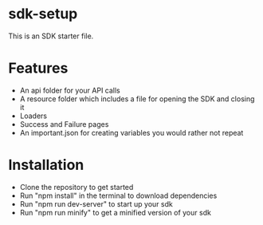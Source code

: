 # sdk-setup
This is an SDK starter file. 

# Features
 * An api folder for your API calls
 * A resource folder which includes a file for opening the SDK and closing it
 * Loaders
 * Success and Failure pages
 * An important.json for creating variables you would rather not repeat

# Installation
* Clone the repository to get started
* Run "npm install" in the terminal to download dependencies
* Run "npm run dev-server" to start up your sdk 
* Run "npm run minify" to get a minified version of your sdk

